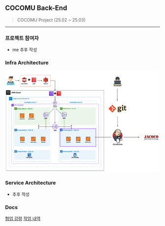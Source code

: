 ## COCOMU Back-End

> COCOMU Project (25.02 ~ 25.03)

--- 

### 프로젝트 참여자

* me 추후 작성

### Infra Architecture

![img.png](../docs/infra_architecture.png)

### Service Architecture

* 추후 작성

### Docs

[협업 강령](CONTRIBUTING.md)
[작업 내역](../docs/CHANGE_LOG.md)
